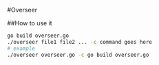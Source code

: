 
#Overseer



##How to use it

```bash
go build overseer.go
./overseer file1 file2 ... -c command goes here
# example
./overseer overseer.go -c go build overseer.go
```


